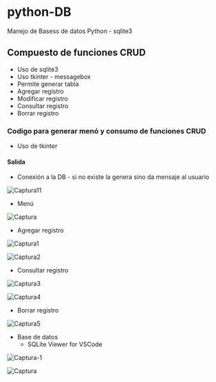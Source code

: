 # python-DB
Manejo de Basess de datos Python - sqlite3

## Compuesto de funciones  CRUD
* Uso de sqlite3
* Uso tkinter - messagebox
* Permite generar tabla
* Agregar registro
* Modificar registro
* Consultar registro
* Borrar registro

### Codigo para generar menó y consumo de funciones CRUD
* Uso de tkinter

#### Salida
- Conexión a la DB - si no existe la genera sino da mensaje al usuario

![Captura11](https://github.com/wlopera/python-DB/assets/7141537/bc5c5c5c-8b2f-48d6-8251-cf140d7daebb)

- Menú

![Captura](https://github.com/wlopera/python-DB/assets/7141537/d73e69fa-6b64-4a47-8348-b335f07ab6db)

- Agregar registro

![Captura1](https://github.com/wlopera/python-DB/assets/7141537/3466c9f3-b67c-4057-a965-12decb66d145)

![Captura2](https://github.com/wlopera/python-DB/assets/7141537/3f94d3a2-b782-4b21-8e07-7a176bf8a988)

- Consultar registro

![Captura3](https://github.com/wlopera/python-DB/assets/7141537/a8607ea5-f553-4beb-89e5-35e8d142b593)

![Captura4](https://github.com/wlopera/python-DB/assets/7141537/4d8f550b-7b26-4f14-8472-a6a3d2d0b0d7)

- Borrar registro

![Captura5](https://github.com/wlopera/python-DB/assets/7141537/f258060a-6621-498b-951e-6317716a5efc)

- Base de datos
   - SQLite Viewer for VSCode
   
![Captura-1](https://github.com/wlopera/python-DB/assets/7141537/f8abe31f-9370-4294-bdf5-2ee0e34ffbcb)

![Captura](https://github.com/wlopera/python-DB/assets/7141537/5fc19317-67d5-4d64-92db-391342e34215)

